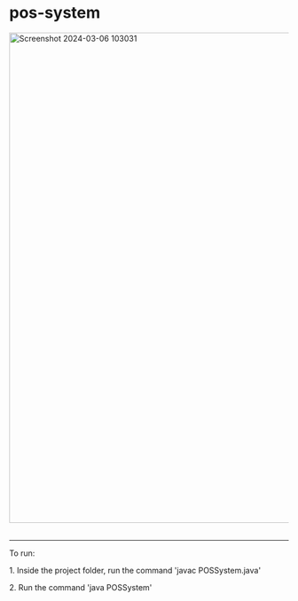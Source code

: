 # pos-system

<img width="885" alt="Screenshot 2024-03-06 103031" src="https://github.com/ErvinC256/pos-system/assets/149756489/c9631eb9-068f-4b4d-aeb7-7fa63a7d150a">
<br><br><hr>
<p>To run:</p>
<p>1. Inside the project folder, run the command 'javac POSSystem.java'</p>
<p>2. Run the command 'java POSSystem'</p>



